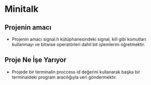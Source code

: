 # Minitalk

## Projenin amacı

- Projenin amacı signal.h kütüphanesindeki signal, kill gibi komutları kullanmayı ve bitwise operatörleri dahil bit işlemlerini öğretmektir.

## Proje Ne İşe Yarıyor

- Projede bir terminalin proccess id değerini kullanarak başka bir terminaldeki program aracılığıyla veri göndermektir.
